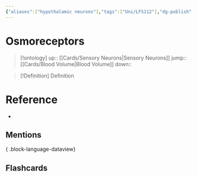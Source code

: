 ```yaml
---
{"aliases":["hypothalamic neurons"],"tags":["Uni/LFS112"],"dg-publish":true,"permalink":"/cards/osmoreceptors/","dgPassFrontmatter":true}
---
```


# Osmoreceptors

> [!ontology]
> up:: [[Cards/Sensory Neurons\|Sensory Neurons]]
> jump:: [[Cards/Blood Volume\|Blood Volume]]
> down:: 

> [!Definition] Definition

# Reference

- 

## Mentions


{ .block-language-dataview}

## Flashcards